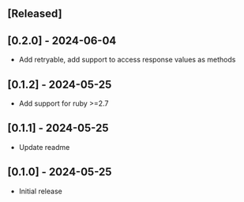 ## [Released]

## [0.2.0] - 2024-06-04
- Add retryable, add support to access response values as methods

## [0.1.2] - 2024-05-25
- Add support for ruby >=2.7

## [0.1.1] - 2024-05-25
- Update readme

## [0.1.0] - 2024-05-25
- Initial release
